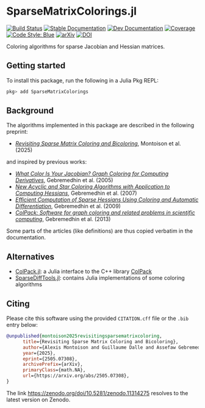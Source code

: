 # SparseMatrixColorings.jl

[![Build Status](https://github.com/gdalle/SparseMatrixColorings.jl/actions/workflows/Test.yml/badge.svg?branch=main)](https://github.com/gdalle/SparseMatrixColorings.jl/actions/workflows/Test.yml?query=branch%3Amain)
[![Stable Documentation](https://img.shields.io/badge/docs-stable-blue.svg)](https://gdalle.github.io/SparseMatrixColorings.jl/stable/)
[![Dev Documentation](https://img.shields.io/badge/docs-dev-blue.svg)](https://gdalle.github.io/SparseMatrixColorings.jl/dev/)
[![Coverage](https://codecov.io/gh/gdalle/SparseMatrixColorings.jl/branch/main/graph/badge.svg)](https://app.codecov.io/gh/gdalle/SparseMatrixColorings.jl)
[![Code Style: Blue](https://img.shields.io/badge/code%20style-blue-4495d1.svg)](https://github.com/JuliaDiff/BlueStyle)
[![arXiv](https://img.shields.io/badge/arXiv-2505.07308-b31b1b.svg)](https://arxiv.org/abs/2505.07308)
[![DOI](https://zenodo.org/badge/801999408.svg)](https://zenodo.org/doi/10.5281/zenodo.11314275)

Coloring algorithms for sparse Jacobian and Hessian matrices.

## Getting started

To install this package, run the following in a Julia Pkg REPL:

```julia
pkg> add SparseMatrixColorings
```

## Background

The algorithms implemented in this package are described in the following preprint:

- [_Revisiting Sparse Matrix Coloring and Bicoloring_](https://arxiv.org/abs/2505.07308), Montoison et al. (2025)

and inspired by previous works:

- [_What Color Is Your Jacobian? Graph Coloring for Computing Derivatives_](https://epubs.siam.org/doi/10.1137/S0036144504444711), Gebremedhin et al. (2005)
- [_New Acyclic and Star Coloring Algorithms with Application to Computing Hessians_](https://epubs.siam.org/doi/abs/10.1137/050639879), Gebremedhin et al. (2007)
- [_Efficient Computation of Sparse Hessians Using Coloring and Automatic Differentiation_](https://pubsonline.informs.org/doi/abs/10.1287/ijoc.1080.0286), Gebremedhin et al. (2009)
- [_ColPack: Software for graph coloring and related problems in scientific computing_](https://dl.acm.org/doi/10.1145/2513109.2513110), Gebremedhin et al. (2013)

Some parts of the articles (like definitions) are thus copied verbatim in the documentation.

## Alternatives

- [ColPack.jl](https://github.com/michel2323/ColPack.jl): a Julia interface to the C++ library [ColPack](https://github.com/CSCsw/ColPack)
- [SparseDiffTools.jl](https://github.com/JuliaDiff/SparseDiffTools.jl): contains Julia implementations of some coloring algorithms

## Citing

Please cite this software using the provided `CITATION.cff` file or the `.bib` entry below:

```bibtex
@unpublished{montoison2025revisitingsparsematrixcoloring,
      title={Revisiting Sparse Matrix Coloring and Bicoloring}, 
      author={Alexis Montoison and Guillaume Dalle and Assefaw Gebremedhin},
      year={2025},
      eprint={2505.07308},
      archivePrefix={arXiv},
      primaryClass={math.NA},
      url={https://arxiv.org/abs/2505.07308}, 
}
```

The link <https://zenodo.org/doi/10.5281/zenodo.11314275> resolves to the latest version on Zenodo.
